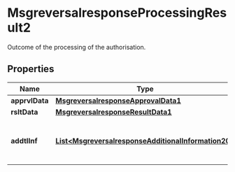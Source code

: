 

# MsgreversalresponseProcessingResult2

Outcome of the processing of the authorisation.

## Properties

| Name | Type | Description | Notes |
|------------ | ------------- | ------------- | -------------|
|**apprvlData** | [**MsgreversalresponseApprovalData1**](MsgreversalresponseApprovalData1.md) |  |  [optional] |
|**rsltData** | [**MsgreversalresponseResultData1**](MsgreversalresponseResultData1.md) |  |  [optional] |
|**addtlInf** | [**List&lt;MsgreversalresponseAdditionalInformation20&gt;**](MsgreversalresponseAdditionalInformation20.md) | Additional data related to the Authorization Result. |  [optional] |



